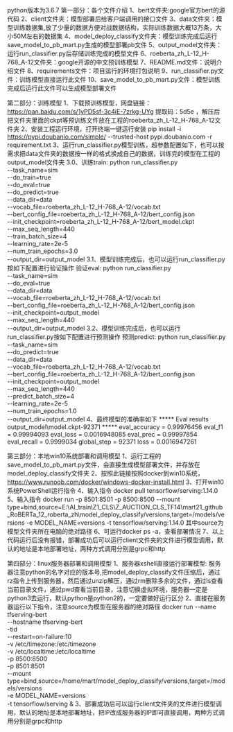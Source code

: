 python版本为3.6.7
第一部分：各个文件介绍
1、bert文件夹:google官方bert的源代码
2、client文件夹：模型部署后给客户端调用的接口文件
3、data文件夹：模型训练数据集,放了少量的数据方便对战数据结构，实际训练数据大概13万条，大小50M左右的数据集
4、model_deploy_classify文件夹：模型训练完成后运行save_model_to_pb_mart.py生成的模型部署pb文件
5、output_model文件夹：运行run_classifier.py后存储训练完成的模型文件
6、roeberta_zh_L-12_H-768_A-12文件夹：google开源的中文预训练模型
7、README.md文件：说明介绍文件
8、requirements文件：项目运行的环境打包说明
9、run_classifier.py文件：训练模型直接运行此文件
10、save_model_to_pb_mart.py文件：模型训练完成后运行此文件可以生成模型部署文件

第二部分：训练模型
1、下载预训练模型，网盘链接：https://pan.baidu.com/s/1yPD5sf-3c4iE-7zrkg-UYg 提取码：5d5e ，解压后把文件夹里面的ckpt等预训练文件放在工程的roeberta_zh_L-12_H-768_A-12文件夹
2、安装工程运行环境，打开终端一键运行安装 pip install -i https://pypi.doubanio.com/simple/ --trusted-host pypi.doubanio.com  -r requirement.txt
3、运行run_classifier.py模型训练，超参数配置如下，也可以按需求把data文件夹的数据按一样的格式换成自己的数据，训练完的模型在工程的output_model文件夹
3.0、训练train:
python run_classifier.py \
--task_name=sim \
--do_train=true \
--do_eval=true \
--do_predict=true \
--data_dir=data \
--vocab_file=roeberta_zh_L-12_H-768_A-12/vocab.txt \
--bert_config_file=roeberta_zh_L-12_H-768_A-12/bert_config.json \
--init_checkpoint=roeberta_zh_L-12_H-768_A-12/bert_model.ckpt \
--max_seq_length=440 \
--train_batch_size=4 \
--learning_rate=2e-5 \
--num_train_epochs=3.0 \
--output_dir=output_model
3.1、模型训练完成后，也可以运行run_classifier.py按如下配置进行验证操作
验证eval:
python run_classifier.py \
--task_name=sim \
--do_eval=true \
--data_dir=data \
--vocab_file=roeberta_zh_L-12_H-768_A-12/vocab.txt \
--bert_config_file=roeberta_zh_L-12_H-768_A-12/bert_config.json \
--init_checkpoint=output_model \
--max_seq_length=440 \
--output_dir=output_model
3.2、模型训练完成后，也可以运行run_classifier.py按如下配置进行预测操作
预测predict:
python run_classifier.py \
--task_name=sim \
--do_predict=true \
--data_dir=data \
--vocab_file=roeberta_zh_L-12_H-768_A-12/vocab.txt \
--bert_config_file=roeberta_zh_L-12_H-768_A-12/bert_config.json \
--init_checkpoint=output_model \
--max_seq_length=440 \
--predict_batch_size=4 \
--learning_rate=2e-5 \
--num_train_epochs=1.0 \
--output_dir=output_model
4、最终模型的准确率如下
***** Eval results output_model\model.ckpt-92371 *****
eval_accuracy = 0.99976456
eval_f1 = 0.99994093
eval_loss = 0.0016948085
eval_prec = 0.99997854
eval_recall = 0.9999034
global_step = 92371
loss = 0.0016947261

第三部分：本地win10系统部署和调用模型
1、运行工程的save_model_to_pb_mart.py文件，会直接生成模型部署文件，并存放在model_deploy_classify文件夹
2、按照此链接按照docker到win10系统，https://www.runoob.com/docker/windows-docker-install.html
3、打开win10系统PowerShell运行指令
4、输入指令 docker pull tensorflow/serving:1.14.0
5、输入指令 docker run -p 8501:8501 -p 8500:8500 --mount type=bind,source=E:\AI_train\Z1_CLS\Z_AUCTION_CLS_TF14\mart21_github_RoBERTa_12_roberta_zh\model_deploy_classify/versions,target=/models/versions -e MODEL_NAME=versions -t tensorflow/serving:1.14.0
其中source为模型文件夹所在电脑的绝对路径
6、可运行docker ps -a，查看部署情况
7、以上代码运行后没有报错，部署成功后可以运行client文件夹的文件进行模型调用，默认的地址是本地部署地址，两种方式调用分别是grpc和http

第四部分：linux服务器部署和调用模型
1、服务器xshell直接运行部署模型: 服务器注意python的名字对应的版本号,把model_deploy_classify文件压缩后，通过rz指令上传到服务器，然后通过unzip解压，通过rm删除多余的文件，通过ls查看当前目录文件，通过pwd查看当前目录，注意切换虚拟环境，服务器一定是python3去运行，默认python是python2的，一定要做好运行区分
2、直接在服务器运行以下指令，注意source为模型在服务器的绝对路径
docker run --name tfserving-bert \
        --hostname tfserving-bert \
        -tid \
        --restart=on-failure:10 \
        -v  /etc/timezone:/etc/timezone \
        -v  /etc/localtime:/etc/localtime \
        -p 8500:8500 \
        -p 8501:8501 \
        --mount type=bind,source=/home/mart/model_deploy_classify/versions,target=/models/versions \
        -e MODEL_NAME=versions \
        -t tensorflow/serving &
3、部署成功后可以运行client文件夹的文件进行模型调用，默认的地址是本地部署地址，把IP改成服务器的IP即可直接调用，两种方式调用分别是grpc和http
